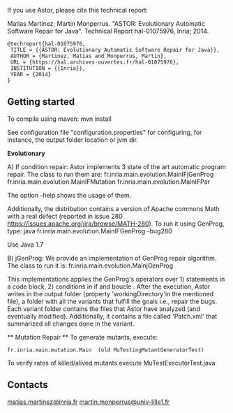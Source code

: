If you use Astor, please cite this technical report:

Matias Martinez, Martin Monperrus. "ASTOR: Evolutionary Automatic Software Repair for Java". Technical Report hal-01075976, Inria; 2014. 

    @techreport{hal-01075976,
     TITLE = {{ASTOR: Evolutionary Automatic Software Repair for Java}},
     AUTHOR = {Martinez, Matias and Monperrus, Martin},
     URL = {https://hal.archives-ouvertes.fr/hal-01075976},
     INSTITUTION = {{Inria}},
     YEAR = {2014}
    }



Getting started
-------


To compile using maven:
mvn install

See configuration file "configuration.properties" for configuring, for instance, the output folder location or jvm dir.

**Evolutionary**

A) If condition repair:
Astor implements 3 state of the art automatic program repair.
The class to run them are:
fr.inria.main.evolution.MainIFjGenProg
fr.inria.main.evolution.MainIFMutation
fr.inria.main.evolution.MainIFPar


The option -help shows the usage of them.

Additionally, the distribution contains a version of Apache commons Math with a real defect (reported in issue 280 https://issues.apache.org/jira/browse/MATH-280).
To run it using GenProg, type: java fr.inria.main.evolution.MainIFGenProg -bug280

Use Java 1.7

B) jGenProg:
We provide an implementation of GenProg repair algorithm.
The class to run it is:
fr.inria.main.evolution.MainjGenProg

This implementations applies the GenProg's operators over 1) statements in a code block, 2) conditions in if and boucle .
After the execution, Astor writes in the output folder (property 'workingDirectory'in the mentioned file), a folder with all the variants that fulfill the goals i.e., repair the bugs.
Each variant folder contains the files that Astor have analyzed (and eventually modified). Additionally, it contains a file called 'Patch.xml' that summarized all changes done in the variant.


** Mutation Repair ** 
To generate mutants, execute: 

    fr.inria.main.mutation.Main  (old MuTestingMutantGeneratorTest)

To verify rates of killed/alived mutants execute MuTestExecutorTest.java


Contacts
--------
matias.martinez@inria.fr
martin.monperrus@univ-lille1.fr
